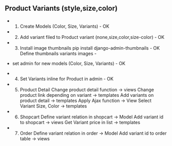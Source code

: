 ## Product Variants (style,size,color)

* 1. Create Models (Color, Size, Variants)  - OK        

* 2. Add variant filed to Product variant (none,size,color,size-color) - OK

* 3. Install image thumbnails
        pip install django-admin-thumbnails  -  OK
        Define thumbnails variants images    - 

* set admin for new models (Color, Size, Variants) - OK

* 4. Set Variants inline for Product in admin - OK

* 5. Product Detail
        Change product detail function -> views
        Change product link depending on variant -> templates
        Add variants on product detail -> templates
        Apply Ajax function -> View
        Select Variant Size, Color -> templates

* 6. Shopcart
        Define variant relation in shopcart -> Model
        Add variant id to shopcart -> views
        Get Variant price in list -> templates

* 7. Order
        Define variant relation in order -> Model
        Add variant id to order table -> views

